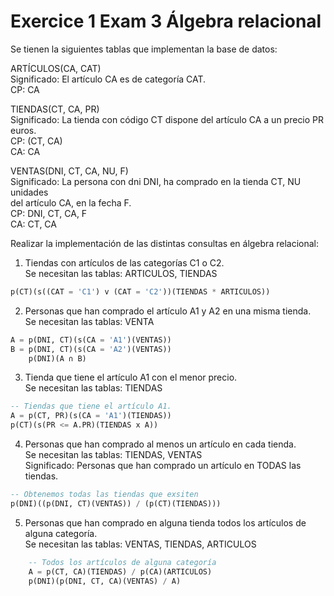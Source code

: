 # Exercice 1 Exam 3 Álgebra relacional

Se tienen la siguientes tablas que implementan la base de datos:

ARTÍCULOS(CA, CAT) \
Significado: El artículo CA es de categoría CAT. \
CP: CA

TIENDAS(CT, CA, PR) \
Significado: La tienda con código CT dispone del artículo CA a un precio PR euros. \
CP: (CT, CA) \
CA: CA

VENTAS(DNI, CT, CA, NU, F) \
Significado: La persona con dni DNI, ha comprado en la tienda CT, NU unidades \
del artículo CA, en la fecha F. \
CP: DNI, CT, CA, F \
CA: CT, CA

Realizar la implementación de las distintas consultas en álgebra relacional:

1. Tiendas con artículos de las categorías C1 o C2.\
Se necesitan las tablas: ARTICULOS, TIENDAS
```sql
p(CT)(s((CAT = 'C1') v (CAT = 'C2'))(TIENDAS * ARTICULOS))
```

2. Personas que han comprado el artículo A1 y A2 en una misma tienda.\
Se necesitan las tablas: VENTA
```sql
A = p(DNI, CT)(s(CA = 'A1')(VENTAS))
B = p(DNI, CT)(s(CA = 'A2')(VENTAS))
    p(DNI)(A ∩ B)
```

3. Tienda que tiene el artículo A1 con el menor precio.\
Se necesitan las tablas: TIENDAS
```sql
-- Tiendas que tiene el artículo A1.
A = p(CT, PR)(s(CA = 'A1')(TIENDAS))
p(CT)(s(PR <= A.PR)(TIENDAS x A))
```

4. Personas que han comprado al menos un artículo en cada tienda.\
Se necesitan las tablas: TIENDAS, VENTAS\
Significado: Personas que han comprado un artículo en TODAS las tiendas.
```sql
-- Obtenemos todas las tiendas que exsiten
p(DNI)((p(DNI, CT)(VENTAS)) / (p(CT)(TIENDAS)))
```

5. Personas que han comprado en alguna tienda todos los artículos de alguna categoría.\
Se necesitan las tablas: VENTAS, TIENDAS, ARTICULOS
```sql
    -- Todos los artículos de alguna categoría
    A = p(CT, CA)(TIENDAS) / p(CA)(ARTICULOS)
    p(DNI)(p(DNI, CT, CA)(VENTAS) / A)
```
